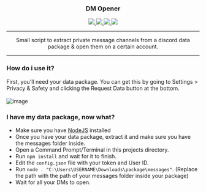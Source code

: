 <div align="center">
  <h3>DM Opener</h3>
  <a href="https://www.codefactor.io/repository/github/localip/dm-opener">
    <img src="https://www.codefactor.io/repository/github/localip/dm-opener/badge" />
  </a>
  <a href="https://github.com/localip/dm-opener/issues">
    <img src="https://img.shields.io/github/issues/localip/dm-opener?style=flat" />
  </a>
  <a href="https://github.com/localip/dm-opener/stargazers">
    <img src="https://img.shields.io/github/stars/localip/dm-opener?style=flat" />
  </a>
  <a href="https://discord.gg/HQ5N7Rcajc">
    <img src="https://img.shields.io/discord/887015827134632057" />
  </a>
</div>

---

<div align="center">
  Small script to extract private message channels from a discord data package & open them on a certain account.
</div>

---

### How do i use it?
First, you'll need your data package. You can get this by going to Settings > Privacy & Safety and clicking the Request Data button at the bottom.
<br /><br />![image](https://user-images.githubusercontent.com/98427312/176322082-57a3d3c3-7034-483e-ac21-baee2b7f3777.png)

### I have my data package, now what?
- Make sure you have [NodeJS](https://nodejs.org/en/) installed
- Once you have your data package, extract it and make sure you have the messages folder inside.
- Open a Command Prompt/Terminal in this projects directory.
- Run `npm install` and wait for it to finish.
- Edit the `config.json` file with your token and User ID.
- Run `node . "C:\Users\USERNAME\Downloads\package\messages"`. (Replace the path with the path of your messages folder inside your package)
- Wait for all your DMs to open.

